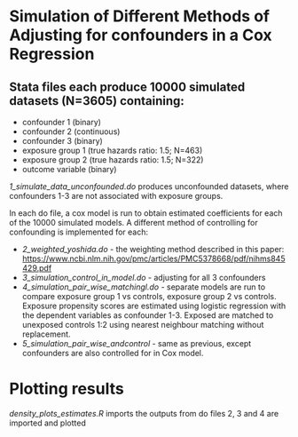 # Simulation of Different Methods of Adjusting for confounders in a Cox Regression

## Stata files each produce 10000 simulated datasets (N=3605) containing:

- confounder 1 (binary)
- confounder 2 (continuous)
- confounder 3 (binary)
- exposure group 1 (true hazards ratio: 1.5; N=463)
- exposure group 2 (true hazards ratio: 1.5; N=322)
- outcome variable (binary)

*1_simulate_data_unconfounded.do* produces unconfounded datasets, where confounders 1-3 are not associated with exposure groups. 

In each do file, a cox model is run to obtain estimated coefficients for each of the 10000 simulated models. A different method of controlling for confounding is implemented for each:

 - *2_weighted_yoshida.do* - the weighting method described in this paper: https://www.ncbi.nlm.nih.gov/pmc/articles/PMC5378668/pdf/nihms845429.pdf 
 - *3_simulation_control_in_model.do* - adjusting for all 3 confounders
 - *4_simulation_pair_wise_matchingl.do* - separate models are run to compare exposure group 1 vs controls, exposure group 2 vs controls. Exposure propensity scores are estimated using logistic regression with the dependent variables as confounder 1-3. Exposed are matched to unexposed controls 1:2 using nearest neighbour matching without replacement. 
 - *5_simulation_pair_wise_andcontrol* - same as previous, except confounders are also controlled for in Cox model. 

# Plotting results
*density_plots_estimates.R* imports the outputs from do files 2, 3 and 4 are imported and plotted
